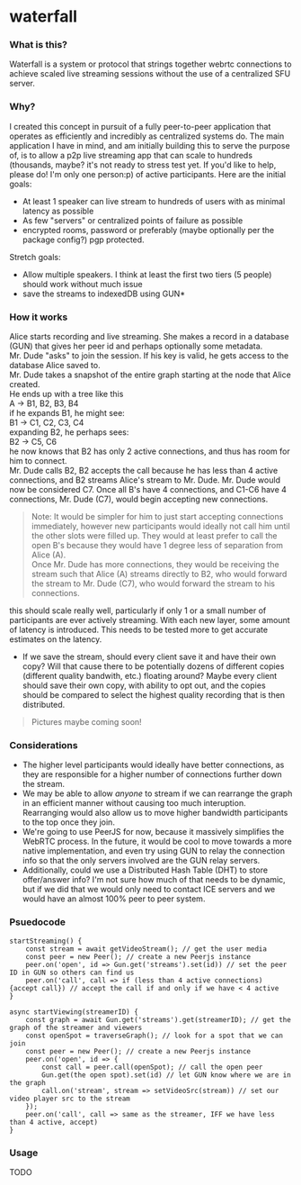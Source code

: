 # waterfall

### What is this?
Waterfall is a system or protocol that strings together webrtc connections to achieve scaled live streaming sessions without the use of a centralized SFU server. 

### Why?
I created this concept in pursuit of a fully peer-to-peer application that operates as efficiently and incredibly as centralized systems do. The main application I have in mind, and am initially building this to serve the purpose of, is to allow a p2p live streaming app that can scale to hundreds (thousands, maybe? it's not ready to stress test yet. If you'd like to help, please do! I'm only one person:p) of active participants. Here are the initial goals:
- At least 1 speaker can live stream to hundreds of users with as minimal latency as possible
- As few "servers" or centralized points of failure as possible
- encrypted rooms, password or preferably (maybe optionally per the package config?) pgp protected.  

Stretch goals:
- Allow multiple speakers. I think at least the first two tiers (5 people) should work without much issue
- save the streams to indexedDB using GUN*

### How it works
Alice starts recording and live streaming. She makes a record in a database (GUN) that gives her peer id and perhaps optionally some metadata.<br/>
Mr. Dude "asks" to join the session. If his key is valid, he gets access to the database Alice saved to.<br/>
Mr. Dude takes a snapshot of the entire graph starting at the node that Alice created.<br/>
He ends up with a tree like this<br/>
A -> B1, B2, B3, B4<br/>
if he expands B1, he might see:<br/>
B1 -> C1, C2, C3, C4<br/>
expanding B2, he perhaps sees:<br/>
B2 -> C5, C6<br/>
he now knows that B2 has only 2 active connections, and thus has room for him to connect.<br/>
Mr. Dude calls B2, B2 accepts the call because he has less than 4 active connections, and B2 streams Alice's stream to Mr. Dude. Mr. Dude would now be considered C7. Once all B's have 4 connections, and C1-C6 have 4 connections, Mr. Dude (C7), would begin accepting new connections. <br/>
> Note: It would be simpler for him to just start accepting connections immediately, however new participants would ideally not call him until the other slots were filled up. They would at least prefer to call the open B's because they would have 1 degree less of separation from Alice (A).<br/>
Once Mr. Dude has more connections, they would be receiving the stream such that Alice (A) streams directly to B2, who would forward the stream to Mr. Dude (C7), who would forward the stream to his connections.

this should scale really well, particularly if only 1 or a small number of participants are ever actively streaming.
With each new layer, some amount of latency is introduced. This needs to be tested more to get accurate estimates on the latency.


* If we save the stream, should every client save it and have their own copy? Will that cause there to be potentially dozens of different copies (different quality bandwith, etc.) floating around? Maybe every client should save their own copy, with ability to opt out, and the copies should be compared to select the highest quality recording that is then distributed. 

> Pictures maybe coming soon! 

### Considerations
- The higher level participants would ideally have better connections, as they are responsible for a higher number of connections further down the stream.
- We may be able to allow _anyone_ to stream if we can rearrange the graph in an efficient manner without causing too much interuption. Rearranging would also allow us to move higher bandwidth participants to the top once they join.
- We're going to use PeerJS for now, because it massively simplifies the WebRTC process. In the future, it would be cool to move towards a more native implementation, and even try using GUN to relay the connection info so that the only servers involved are the GUN relay servers. 
- Additionally, could we use a Distributed Hash Table (DHT) to store offer/answer info? I'm not sure how much of that needs to be dynamic, but if we did that we would only need to contact ICE servers and we would have an almost 100% peer to peer system.

### Psuedocode
```
startStreaming() {
    const stream = await getVideoStream(); // get the user media 
    const peer = new Peer(); // create a new Peerjs instance
    peer.on('open', id => Gun.get('streams').set(id)) // set the peer ID in GUN so others can find us
    peer.on('call', call => if (less than 4 active connections) {accept call}) // accept the call if and only if we have < 4 active
}
```
```
async startViewing(streamerID) {
    const graph = await Gun.get('streams').get(streamerID); // get the graph of the streamer and viewers
    const openSpot = traverseGraph(); // look for a spot that we can join
    const peer = new Peer(); // create a new Peerjs instance
    peer.on('open', id => {
        const call = peer.call(openSpot); // call the open peer
        Gun.get(the open spot).set(id) // let GUN know where we are in the graph
        call.on('stream', stream => setVideoSrc(stream)) // set our video player src to the stream
    });
    peer.on('call', call => same as the streamer, IFF we have less than 4 active, accept)
}
```

### Usage
TODO
